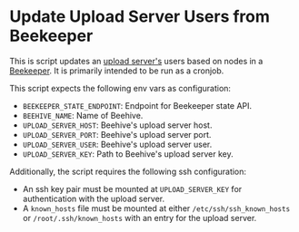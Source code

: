 # Update Upload Server Users from Beekeeper

This is script updates an [upload server's](https://github.com/waggle-sensor/beehive-upload-server) users based on nodes in a [Beekeeper](https://github.com/waggle-sensor/beekeeper). It is primarily intended to be run as a cronjob.

This script expects the following env vars as configuration:

* `BEEKEEPER_STATE_ENDPOINT`: Endpoint for Beekeeper state API.
* `BEEHIVE_NAME`:  Name of Beehive.
* `UPLOAD_SERVER_HOST`: Beehive's upload server host.
* `UPLOAD_SERVER_PORT`: Beehive's upload server port.
* `UPLOAD_SERVER_USER`: Beehive's upload server user.
* `UPLOAD_SERVER_KEY`: Path to Beehive's upload server key.

Additionally, the script requires the following ssh configuration:

* An ssh key pair must be mounted at `UPLOAD_SERVER_KEY` for authentication with the upload server.
* A `known_hosts` file must be mounted at either `/etc/ssh/ssh_known_hosts` or `/root/.ssh/known_hosts` with an entry for the upload server.
